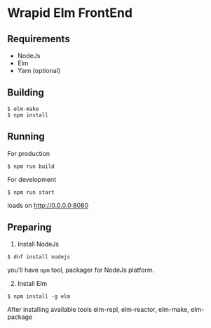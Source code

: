 # Wrapid Elm FrontEnd

## Requirements

- NodeJs
- Elm
- Yarn (optional)

## Building

```
$ elm-make
$ npm install
```

## Running
For production
```
$ npm run build
```

For development
```
$ npm run start
```
loads on http://0.0.0.0:8080


## Preparing 

1. Install NodeJs
```
$ dnf install nodejs
```
you'll have `npm` tool, packager for NodeJs platform.

2. Install Elm

```
$ npm install -g elm
```
After installing available tools elm-repl, elm-reactor, elm-make, elm-package
